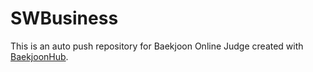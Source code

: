 # SWBusiness
This is an auto push repository for Baekjoon Online Judge created with [BaekjoonHub](https://github.com/BaekjoonHub/BaekjoonHub).
